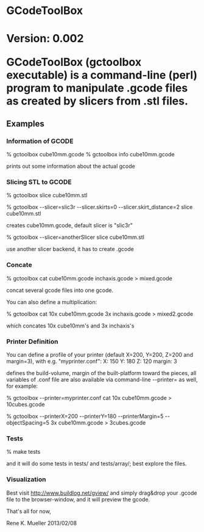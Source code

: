 <h1>GCodeToolBox<h1>

Version: 0.002

GCodeToolBox (gctoolbox executable) is a command-line (perl) program to manipulate .gcode files
as created by slicers from .stl files.

<h2>Examples</h2>

<h3>Information of GCODE</h3>

% gctoolbox cube10mm.gcode
% gctoolbox info cube10mm.gcode

prints out some information about the actual gcode

<h3>Slicing STL to GCODE</h3>

% gctoolbox slice cube10mm.stl

% gctoolbox --slicer=slic3r --slicer.skirts=0 --slicer.skirt_distance=2 slice cube10mm.stl

creates cube10mm.gcode, default slicer is "slic3r"

% gctoolbox --slicer=anotherSlicer slice cube10mm.stl

use another slicer backend, it has to create .gcode

<h3>Concate</h3>

% gctoolbox cat cube10mm.gcode inchaxis.gcode > mixed.gcode

concat several gcode files into one gcode.

You can also define a multiplication:

% gctoolbox cat 10x cube10mm.gcode 3x inchaxis.gcode > mixed2.gcode

which concates 10x cube10mm's and 3x inchaxis's

<h3>Printer Definition</h3>

You can define a profile of your printer (default X=200, Y=200, Z=200 and margin=3), with e.g. "myprinter.conf":
   X: 150
   Y: 180
   Z: 120
   margin: 3
   
defines the build-volume, margin of the built-platform toward the pieces, all variables of .conf file 
are also available via command-line --printer<key>=<value> as well, for example:

% gctoolbox --printer=myprinter.conf cat 10x cube10mm.gcode > 10cubes.gcode

% gctoolbox --printerX=200 --printerY=180 --printerMargin=5 --objectSpacing=5 3x cube10mm.gcode > 3cubes.gcode

<h3>Tests</h3>

% make tests

and it will do some tests in tests/ and tests/array/; best explore the files.

<h3>Visualization</h3>

Best visit http://www.buildlog.net/gview/ and simply drag&drop your .gcode file to the browser-window,
and it will preview the gcode.


That's all for now,

Rene K. Mueller
2013/02/08
